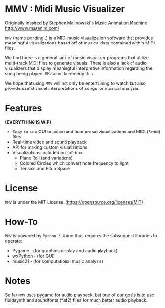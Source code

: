 # MMV : Midi Music Visualizer
Originally inspired by Stephen Malinowski's Music Animation Machine
http://www.musanim.com/

`MMV` (name pending..) is a MIDI music visualization software that provides meaningful
visualizations based off of musical data contained within MIDI files.

We find there is a general lack of music visualizer programs that
utilize multi-track MIDI files to generate visuals. There is also a
lack of audio visualizers that display meaningful interpretive
information regarding the song being played. `MMV` aims to remedy this.

We hope that using `MMV` will not only be entertaining to watch but also
provide useful visual interpretations of songs for musical analysis.

# Features
**(EVERYTHING IS WIP)**
+ Easy-to-use GUI to select and load preset visualizations and MIDI
(*.mid) files
+ Real-time video and sound playback
+ API for making custom visualizations
+ Visualizations included out-of-box:
    + Piano Roll (and variations)
    + Colored Circles which convert note frequency to light
    + Tension and Pitch Space

# License
`MMV` is under the MIT License. (https://opensource.org/licenses/MIT)

# How-To
`MMV` is powered by `Python 3.X` and thus requires the subsequent libraries to operate:
+ Pygame - (for graphics display and audio playback)
+ wxPython - (for GUI)
+ music21 - (for computational music analysis)

# Notes
So far `MMV` uses pygame for audio playback, but one of our goals is
to use fluidsynth and soundfonts (*.sf2) files for much better audio playback.